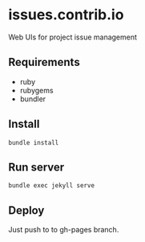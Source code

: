 issues.contrib.io
=================

Web UIs for project issue management

## Requirements

- ruby
- rubygems
- bundler

## Install
```
bundle install
```

## Run server
```
bundle exec jekyll serve
```

## Deploy
Just push to to gh-pages branch.